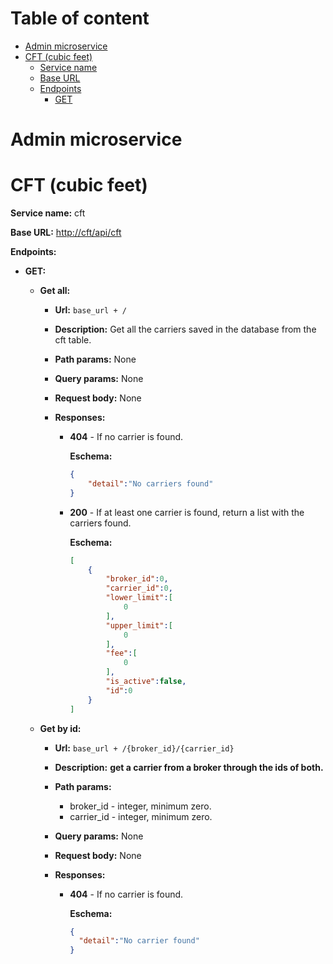 
# Table of content
- [Admin microservice](#Admin-microservice)
- [CFT (cubic feet)](#CFT-(cubic-feet))
	 * [Service name](#service-name-cft)
	 * [Base URL](#base-url-cft)
	 *  [Endpoints](#endpoints-cft)
	    + [GET](#get-cft)


# Admin microservice

  

# CFT (cubic feet)
<a name="service-name-cft"></a>
**Service name:** cft

<a name="base-url-cft"></a>
**Base URL:** [http://cft/api/cft](http://cft/api/cft/)

<a name="endpoints-cft"></a>
 **Endpoints:**
 
<a name="get-cft"></a>
- **GET:**
	 -   **Get all:**

		 - **Url:** `base_url + /`

		  - **Description:** Get all the carriers saved in the database from the cft
	   table.
	   
		   - **Path params:** None
	   
		   - **Query params:** None
	   
		   - **Request body:** None
	   
		   - **Responses:**
	   
			   - **404** - If no carrier is found.
			   
				   	**Eschema:**
					```json
					{
					    "detail":"No carriers found"
					}
					```
				- **200** - If at least one carrier is found, return a list with the carriers found.
				
					**Eschema:**
					```json
					[
					    {
					        "broker_id":0,
					        "carrier_id":0,
					        "lower_limit":[
					            0
					        ],
					        "upper_limit":[
					            0
					        ],
					        "fee":[
					            0
					        ],
					        "is_active":false,
					        "id":0
					    }
					]
					```
	 -   **Get by id:**

		 - **Url:** `base_url + /{broker_id}/{carrier_id}`

		  - **Description:** **get a carrier from a broker through the ids of both.**
	   
		   - **Path params:** 
				- broker_id - integer, minimum zero.
				- carrier_id - integer, minimum zero.
	   
		   - **Query params:** None
	   
		   - **Request body:** None
	   
		   - **Responses:**
			   - **404** - If no carrier is found.
			   
				   	**Eschema:**
					```json
					{
					  "detail":"No carrier found"
					}
					```
